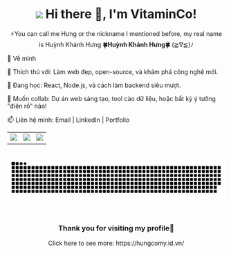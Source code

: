 <h1 align="center">
  <img src = "https://media2.giphy.com/media/QssGEmpkyEOhBCb7e1/giphy.gif?cid=ecf05e47a0n3gi1bfqntqmob8g9aid1oyj2wr3ds3mg700bl&rid=giphy.gif" width = 24px>
  Hi there 👋, I'm VitaminCo!
</h1>
<p align="center">⚡You can call me Hưng or the nickname I mentioned before, my real name is Huỳnh Khánh Hưng
  <b>🍀Huỳnh Khánh Hưng🍀</b> 
  (≧∇≦)ﾉ  
</p>


🎉 Về mình





👀 Thích thú với: Làm web đẹp, open-source, và khám phá công nghệ mới.



🌱 Đang học: React, Node.js, và cách làm backend siêu mượt.



💞️ Muốn collab: Dự án web sáng tạo, tool cào dữ liệu, hoặc bất kỳ ý tưởng "điên rồ" nào!



📫 Liên hệ mình: Email | LinkedIn | Portfolio

<table>
  <th>
    <a target="_blank">
      <img src="https://github.com/user-attachments/assets/422a8fbe-dced-4b2e-96d6-c2292fb5d736" width="220px" style="max-width:100%;">
    </a>
  </th>
  
  <th col=3>
    <a target="_blank">
       <img src="https://github.com/user-attachments/assets/f6b45907-406c-4d55-9d84-9c5282a2e747" style="max-width:100%;">
    </a>
  </th>
  
  <th>
    <a target="_blank">
      <img src="https://github.com/user-attachments/assets/7d1f3271-f09a-4c72-8201-efce09c6384e" width="200px" style="max-width:100%;">
    </a>
  </th>
  
</table>

</br>
<div align="center">
  <a target="_blank">
    <img src="https://github.com/JayantGoel001/JayantGoel001/blob/master/github-contribution-grid-snake.svg" style="max-width:100%;">
  </a>
</div>

<br/>
<div align="center">

### Thank you for visiting my profile💖
</div>

<p align="center">Click here to see more: https://hungcomy.id.vn/</p>
